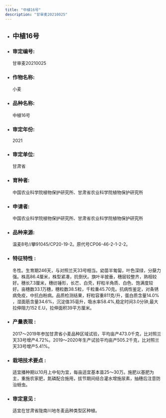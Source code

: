 ```yaml
---
title: "中植16号"
description: "甘审麦20210025"
---
```

* ## 中植16号
* ###  审定编号:  
   甘审麦20210025

*  ### 作物名称:  
   小麦

*   ###  品种名称: 
    中植16号

*   ### 审定年份: 
    2021

*   ### 审定单位:  
    甘肃省

*   ### 育种者:  
    中国农业科学院植物保护研究所、甘肃省农业科学院植物保护研究所

*   ### 申请者:  
    中国农业科学院植物保护研究所、甘肃省农业科学院植物保护研究所

*   ### 品种来源:  
    温麦8号//攀91045/CP20-19-2。原代号CP06-46-2-1-2-2。

*   ### 特征特性 : 
    冬性。生育期246天，与对照兰天33号相当。幼苗半匍匐，叶色深绿，分蘖力强。株高86.4厘米，株型紧凑，抗倒伏。旗叶半披垂，穗层较整齐，熟相较好。穗长7.3厘米，穗纺锤形，长芒、白壳，籽粒半角质、白色、饱满度较好。亩穗数33.1万穗，穗粒数38.5粒，千粒重45.70克。抗病性鉴定，对条锈病免疫，中抗白粉病。品质检测结果，籽粒容重811克/升，蛋白质含量14.0% ，湿面筋含量34.6%，沉淀值35亳升，吸水率58.4%,稳定时间3.0分钟,最大拉伸阻力152 E.U，拉伸面积39平方厘米。

*   ### 产量表现 : 
    2017～2019年参加甘肃省小麦品种区域试验，平均亩产473.0千克，比对照兰天33号增产4.72%。2019～2020年生产试验平均亩产505.2千克，比对照兰天33号增产5.41%。

*   ### 栽培技术要点 : 
    适宜播种期以10月上中旬为宜，每亩适宜基本苗25～30万。施肥以基肥为主，重施农家肥，氮磷配合施用，拔节期间结合灌水增施尿素，抽穗后注意防治蚜虫。

*   ### 审定意见 : 
    适宜在甘肃省陇南川地冬麦品种类型区种植。
